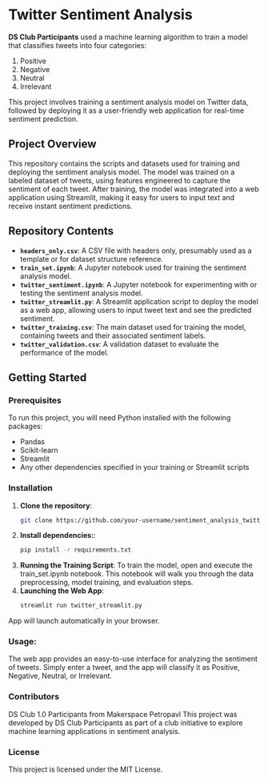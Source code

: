 # Twitter Sentiment Analysis

**DS Club Participants** used a machine learning algorithm to train a model that classifies tweets into four categories:
1. Positive
2. Negative
3. Neutral
4. Irrelevant

This project involves training a sentiment analysis model on Twitter data, followed by deploying it as a user-friendly web application for real-time sentiment prediction.

## Project Overview

This repository contains the scripts and datasets used for training and deploying the sentiment analysis model. The model was trained on a labeled dataset of tweets, using features engineered to capture the sentiment of each tweet. After training, the model was integrated into a web application using Streamlit, making it easy for users to input text and receive instant sentiment predictions.

## Repository Contents

- **`headers_only.csv`**: A CSV file with headers only, presumably used as a template or for dataset structure reference.
- **`train_set.ipynb`**: A Jupyter notebook used for training the sentiment analysis model.
- **`twitter_sentiment.ipynb`**: A Jupyter notebook for experimenting with or testing the sentiment analysis model.
- **`twitter_streamlit.py`**: A Streamlit application script to deploy the model as a web app, allowing users to input tweet text and see the predicted sentiment.
- **`twitter_training.csv`**: The main dataset used for training the model, containing tweets and their associated sentiment labels.
- **`twitter_validation.csv`**: A validation dataset to evaluate the performance of the model.

## Getting Started

### Prerequisites

To run this project, you will need Python installed with the following packages:
- Pandas
- Scikit-learn
- Streamlit
- Any other dependencies specified in your training or Streamlit scripts

### Installation

1. **Clone the repository**:
   ```bash
   git clone https://github.com/your-username/sentiment_analysis_twitter.git
2. **Install dependencies:**:
   ```bash
   pip install -r requirements.txt
3. **Running the Training Script**:
To train the model, open and execute the train_set.ipynb notebook. This notebook will walk you through the data preprocessing, model training, and evaluation steps.
4. **Launching the Web App**:
   ```bash
   streamlit run twitter_streamlit.py
App will launch automatically in your browser.
   
### Usage:
The web app provides an easy-to-use interface for analyzing the sentiment of tweets. Simply enter a tweet, and the app will classify it as Positive, Negative, Neutral, or Irrelevant.

### Contributors
DS Club 1.0 Participants from Makerspace Petropavl
This project was developed by DS Club Participants as part of a club initiative to explore machine learning applications in sentiment analysis.

### License
This project is licensed under the MIT License.
